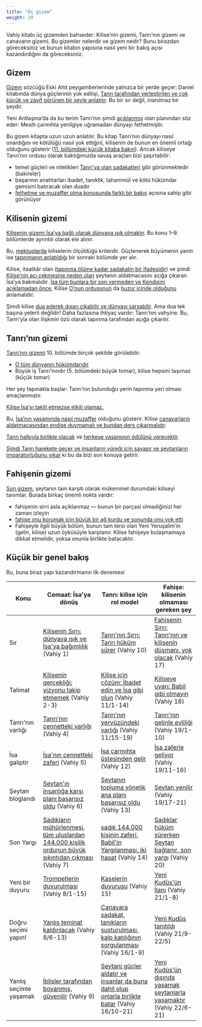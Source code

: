 ```yaml
---
title: "Üç gizem"
weight: 20
---
```


Vahiy kitabı üç gizemden bahseder: Kilise’nin gizemi, Tanrı’nın gizemi ve canavarın gizemi. Bu gizemler nelerdir ve gizem nedir? Bunu birazdan göreceksiniz ve bunun kitabın yapısına nasıl yeni bir bakış açısı kazandırdığını da göreceksiniz.

## Gizem

<a name="998e"></a>
[Gizem](https://www.bibleserver.com/search/NIV/mystery) sözcüğü Eski Ahit peygamberlerinde yalnızca bir yerde geçer: Daniel kitabında dünya güçlerinin yok edilişi, [Tanrı tarafından yerleştirilen ve çok küçük ve zayıf görünen bir şeyle anlatılır](../../../../bible/daniel/expl/the-four-kingdoms-in-daniel). Bu bir sır değil, inanılmaz bir şeydir.

Yeni Antlaşma’da da bu terim Tanrı’nın şimdi [açıklanmış](https://www.bibleserver.com/TR/Koloseliler1%3A26) olan planından söz eder: Mesih çarmıhta yenilgiye uğramadan dünyayı fethetmiştir.

Bu gizem kitapta uzun uzun anlatılır. Bu kitap Tanrı’nın dünyayı nasıl onardığını ve kötülüğü nasıl yok ettiğini, kilisenin de bunun en önemli ortağı olduğunu gösterir ([11. bölümdeki küçük kitaba bakın](../../../../content/scroll/expl/the-little-scroll)). Ancak kiliseye Tanrı’nın ordusu olarak baktığımızda savaş araçları bizi şaşırtabilir:

- temel güçleri ve nitelikleri [Tanrı’ya olan sadakatleri](https://www.bibleserver.com/TR/Vahiy14%3A4) gibi görünmektedir (bakireler)
- başarının anahtarları ibadet, tanıklık, tahammül ve kötü hükümdar gemisini batıracak olan duadır
- [fethetme ve muzaffer olma konusunda farklı bir bakış](../../../../topics/hero/short/a-real-hero) açısına sahip gibi görünüyor

## Kilisenin gizemi

<a name="c36c"></a>
[Kilisenin gizemi İsa’ya bağlı olarak dünyaya ışık olmaktır](../../../../content/letters/expl/the-angel-of-the-churches). Bu konu 1–9. bölümlerde ayrıntılı olarak ele alınır.

Bu, [mektuplarda](../../../../content/letters/expl/the-letters-to-the-seven-churches) kiliselerin ölçüldüğü kriterdir. Güçlenerek büyümenin yanıtı ise [tapınmanın anlatıldığı](../../../../content/worship/expl/worship-in-the-throne-room) bir sonraki bölümde yer alır.

Kilise, itaatkâr olan ([tapınma ölüme kadar sadakatin bir ifadesidir](../../../../topics/power/short/worship)) ve şimdi [Kilise’nin acı çekmesine neden olan](https://www.bibleserver.com/TR/Vahiy6%3A9-11) şeytanın aldatmacasını açığa çıkaran İsa’ya bakmalıdır. [İsa tüm bunlara bir son vermeden ve Kendisini açıklamadan önce](https://www.bibleserver.com/TR/Vahiy6%3A12-17), Kilise [O’nun ordusunun](../../../../content/army/expl/the-144000) da [huzur içinde olduğunu ](https://www.bibleserver.com/TR/Vahiy7%3A9-17)anlamalıdır.

Şimdi kilise [dua ederek dışarı çıkabilir ve dünyayı sarsabilir](../../../../content/trumpets/expl/the-trumpets-in-revelation). Ama dua tek başına yeterli değildir! Daha fazlasına ihtiyaç vardır: Tanrı’nın vahyine. Bu, Tanrı’yla olan ilişkinin özü olarak tapınma tarafından açığa çıkarılır.

## Tanrı’nın gizemi

<a name="0775"></a>
[Tanrı’nın gizemi](https://www.bibleserver.com/TR/Vahiy10%3A7) 10. bölümde birçok şekilde görülebilir:

- [O tüm dünyanın hükümdarıdır](https://www.bibleserver.com/TR/Vahiy10%3A2)
- Büyük iş Tanrı’nındır (5. bölümdeki büyük tomar), kilise hepsini taşımaz (küçük tomar)

Her şey tapınakla başlar: Tanrı’nın bulunduğu yerin tapınma yeri olması amaçlanmıştır.

[Kilise İsa’yı taklit etmezse etkili olamaz.](../../../../content/witnesses/expl/the-two-witnesses)

Bu, [İsa’nın yaşamında nasıl muzaffer](../../../../content/jesus/expl/a-different-christmas-story) olduğunu gösterir. Kilise [canavarların aldatmacasından endişe duymamalı ve bundan ders çıkarmalıdır](../../../../content/beasts/expl/the-nature-of-the-beast-in-the-book-of-revelation).

[Tanrı halkıyla birlikte olacak](https://www.bibleserver.com/TR/Vahiy14%3A1-5) ve [herkese yaşamının ödülünü verecektir](https://www.bibleserver.com/TR/Vahiy14%3A6-20).

[Şimdi Tanrı harekete geçer ve insanların yüreği için savaşır ve şeytanların imparatorluğunu yıkar](../../../../content/bowls/expl/the-bowls-of-wrath) ki bu da bizi son konuya getirir.

## Fahişenin gizemi

<a name="3f69"></a>
[Son gizem](https://www.bibleserver.com/TR/Vahiy17%3A5), şeytanın tam karşıtı olarak mükemmel durumdaki kiliseyi tanımlar. Burada birkaç önemli nokta vardır:

- fahi̇şeni̇n sirri asla açiklanmaz — bunun bi̇r parçasi olmadiğinizi her zaman i̇zleyi̇n
- [fahişe onu korumak için büyük bir ağ kurdu ve sonunda onu yok etti](https://www.bibleserver.com/TR/Vahiy17)
- Fahişeyle ilgili büyük bölüm, bunun tam tersi olan Yeni Yeruşalim’in (gelin, kilise) uzun öyküsüyle karşılanır. Kilise fahişeye bulaşmamaya dikkat etmelidir, yoksa onunla birlikte batacaktır.

## Küçük bir genel bakış

<a name="fb24"></a>
Bu, buna biraz yapı kazandırmanın ilk denemesi

| Konu | Cemaat: İsa'ya dönüş | Tanrı: kilise için rol model | Fahişe: kilisenin olmaması gereken şey |
|------|----------------------|------------------------------|----------------------------------------|
| Sır | [Kilisenin Sırrı: dünyaya ışık ve İsa'ya bağımlılık](https://www.bibleserver.com/TR/Vahiy1) (Vahiy 1) | [Tanrı'nın Sırrı: Tanrı hüküm sürer](https://www.bibleserver.com/TR/Vahiy10) (Vahiy 10) | [Fahişenin Sırrı: Tanrı'nın ve kilisenin düşmanı, yok olacak](https://www.bibleserver.com/TR/Vahiy17) (Vahiy 17) |
| Talimat | [Kilisenin gerçekliği: vizyonu takip etmemek](https://www.bibleserver.com/TR/Vahiy2) (Vahiy 2-3) | [Kilise için çözüm: İbadet edin ve İsa gibi olun](https://www.bibleserver.com/TR/Vahiy11%2C1-14) (Vahiy 11/1-14) | [Kiliseye uyarı: Babil gibi olmayın](https://www.bibleserver.com/TR/Vahiy18) (Vahiy 18) |
| Tanrı'nın varlığı | [Tanrı'nın cennetteki varlığı](https://www.bibleserver.com/TR/Vahiy4) (Vahiy 4) | [Tanrı'nın yeryüzündeki varlığı](https://www.bibleserver.com/TR/Vahiy11%2C15-19) (Vahiy 11/15-19) | [Tanrı'nın gelinle evliliği](https://www.bibleserver.com/TR/Vahiy19%2C1-10) (Vahiy 19/1-10) |
| İsa galiptir | [İsa'nın cennetteki zaferi](https://www.bibleserver.com/TR/Vahiy5) (Vahiy 5) | [İsa çarmıhta üstesinden gelir](https://www.bibleserver.com/TR/Vahiy12) (Vahiy 12) | [İsa zaferle geliyor](https://www.bibleserver.com/TR/Vahiy19%2C11-16) (Vahiy 19/11-16) |
| Şeytan bloglandı | [Şeytan'ın insanlığa karşı planı başarısız oldu](https://www.bibleserver.com/TR/Vahiy6) (Vahiy 6) | [Şeytanın topluma yönelik ana planı başarısız oldu](https://www.bibleserver.com/TR/Vahiy13) (Vahiy 13) | [Şeytan yenilir](https://www.bibleserver.com/TR/Vahiy19%2C17-21) (Vahiy 19/17-21) |
| Son Yargı | [Sadıkların mühürlenmesi, tüm uluslardan 144.000 kişilik ordunun büyük sıkıntıdan çıkması](https://www.bibleserver.com/TR/Vahiy7) (Vahiy 7) | [sadık 144.000 kişinin zaferi, Babil'in Yargılanması, iki hasat](https://www.bibleserver.com/TR/Vahiy14) (Vahiy 14) | [Sadıklar hüküm sürerken Şeytan bağlanır, son yargı](https://www.bibleserver.com/TR/Vahiy20) (Vahiy 20) |
| Yeni bir duyuru | [Trompetlerin duyurulması](https://www.bibleserver.com/TR/Vahiy8%2C1-5) (Vahiy 8/1-15) | [Kaselerin duyurusu](https://www.bibleserver.com/TR/Vahiy15) (Vahiy 15) | [Yeni Kudüs'ün İlanı](https://www.bibleserver.com/TR/Vahiy21%2C1-8) (Vahiy 21/1-8) |
| Doğru seçimi yapın! | [Yanlış teminat kaldırılacak](https://www.bibleserver.com/TR/Vahiy8%2C6-13) (Vahiy 8/6-13) | [Canavara sadakat, tanıkların susturulması, kalp katılığının sorgulanması](https://www.bibleserver.com/TR/Vahiy16%2C1-9) (Vahiy 16/1-9) | [Yeni Kudüs tanıtıldı](https://www.bibleserver.com/TR/Vahiy21%2C9-20) (Vahiy 21/9-22/5) |
| Yanlış seçimle yaşamak | [İblisler tarafından boyanmış, güvenilir](https://www.bibleserver.com/TR/Vahiy9) (Vahiy 9) | [Şeytani güçler aldatır ve insanlar da buna dahil olup onlarla birlikte batar](https://www.bibleserver.com/TR/Vahiy16%2C10-21) (Vahiy 16/10-21) | [Yeni Kudüs'ün dışında yaşamak şeytanlarla yaşamaktır](https://www.bibleserver.com/TR/Vahiy22%2C6-21) (Vahiy 22/6-21) |

